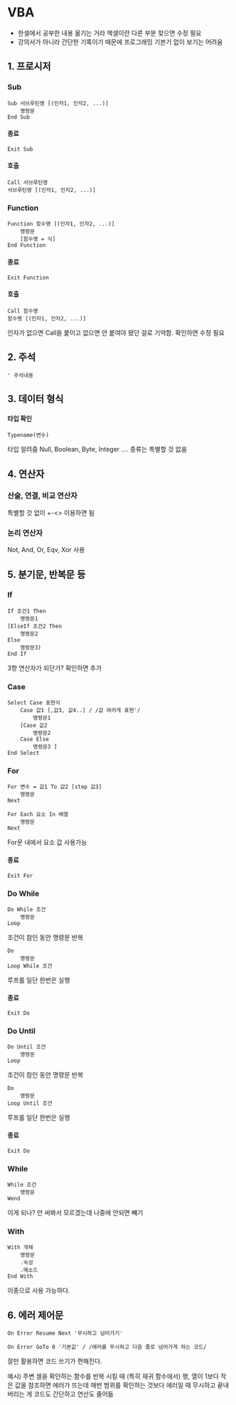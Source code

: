 # VBA

* 한셀에서 공부한 내용 옮기는 거라 엑셀이란 다른 부분 찾으면 수정 필요
* 강의서가 아니라 간단한 기록이기 때문에 프로그래밍 기본기 없이 보기는 어려움

## 1. 프로시저

### Sub
```
Sub 서브루틴명 [(인자1, 인자2, ...)]
    명령문
End Sub
```
#### 종료
```
Exit Sub
```
#### 호출
```
Call 서브루틴명
서브루틴명 [(인자1, 인자2, ...)]
```
### Function
```
Function 함수명 [(인자1, 인자2, ...)]
    명령문
    [함수명 = 식]
End Function
```
#### 종료
```
Exit Function
```
#### 호출
```
Call 함수명
함수명 [(인자1, 인자2, ...)]
```
인자가 없으면 Call을 붙이고 없으면 안 붙여야 됐던 걸로 기억함.
확인하면 수정 필요

## 2. 주석
```
' 주석내용
```

## 3. 데이터 형식
#### 타입 확인
```
Typename(변수)
```
타입 알려줌
Null, Boolean, Byte, Integer .... 종류는 특별할 것 없음

## 4. 연산자
### 산술, 연결, 비교 연산자
특별할 것 없이 +-<> 이용하면 됨
### 논리 연산자
Not, And, Or, Eqv, Xor 사용

## 5. 분기문, 반복문 등
### If
```
If 조건1 Then
    명령문1
[ElseIf 조건2 Then
    명령문2
Else
    명령문3)
End If
```
3항 연산자가 되던가? 확인하면 추가

### Case
```
Select Case 표현식
    Case 값1 [,값3, 값4..] / /값 여러개 표현'/
        명령문1
    [Case 값2 
        명령문2
    Case Else
        명령문3 ]
End Select
```

### For
```
For 변수 = 값1 To 값2 [step 값3]
    명령문
Next
```
```
For Each 요소 In 배열
    명령문
Next
```
For문 내에서 요소 값 사용가능

#### 종료
```
Exit For
```

### Do While
```
Do While 조건
    명령문
Loop
```
조건이 참인 동안 명령문 반복
```
Do
    명령문
Loop While 조건
```
루프를 일단 한번은 실행
#### 종료
```
Exit Do
```

### Do Until
```
Do Until 조건
    명령문
Loop
```
조건이 참인 동안 명령문 반복
```
Do
    명령문
Loop Until 조건
```
루프를 일단 한번은 실행

#### 종료
```
Exit Do
```

### While
```
While 조건
    명령문
Wend
```
이게 되나? 안 써봐서 모르겠는데 나중에 안되면 빼기

### With
```
With 개체
    명령문
    .속성
    .메소드
End With
```
이중으로 사용 가능하다.

## 6. 에러 제어문
```
On Error Resume Next '무시하고 넘어가기'
 ```
 ```
On Error GoTo 0 '기본값' / /에러를 무시하고 다음 줄로 넘어가게 하는 코드/
```
잘만 활용하면 코드 쓰기가 편해진다.

예시)
주변 셀을 확인하는 함수를 반복 시킬 때 (특히 재귀 함수에서)
행, 열이 1보다 작은 값을 참조하면 에러가 뜨는데
매번 범위를 확인하는 것보다 에러일 때 무시하고 끝내버리는 게
코드도 간단하고 연산도 줄어듦

